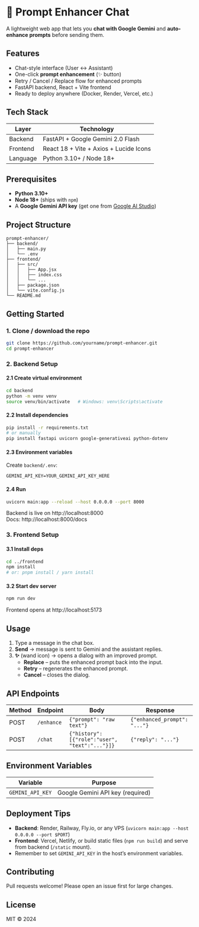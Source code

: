# 🚀 Prompt Enhancer Chat

A lightweight web app that lets you **chat with Google Gemini** and **auto-enhance prompts** before sending them.

Features
--------
- Chat-style interface (User ↔ Assistant)  
- One-click **prompt enhancement** (✨ button)  
- Retry / Cancel / Replace flow for enhanced prompts  
- FastAPI backend, React + Vite frontend  
- Ready to deploy anywhere (Docker, Render, Vercel, etc.)

Tech Stack
----------
| Layer    | Technology |
|----------|------------|
| Backend  | FastAPI + Google Gemini 2.0 Flash |
| Frontend | React 18 + Vite + Axios + Lucide Icons |
| Language | Python 3.10+ / Node 18+ |

Prerequisites
-------------
- **Python 3.10+**  
- **Node 18+** (ships with `npm`)  
- A **Google Gemini API key** (get one from [Google AI Studio](https://makersuite.google.com/app/apikey))

Project Structure
-----------------
```
prompt-enhancer/
├── backend/
│   ├── main.py
│   └── .env
├── frontend/
│   ├── src/
│   │   ├── App.jsx
│   │   ├── index.css
│   │   └── ...
│   ├── package.json
│   └── vite.config.js
└── README.md
```

Getting Started
---------------

### 1. Clone / download the repo
```bash
git clone https://github.com/yourname/prompt-enhancer.git
cd prompt-enhancer
```

### 2. Backend Setup

#### 2.1 Create virtual environment
```bash
cd backend
python -m venv venv
source venv/bin/activate   # Windows: venv\Scripts\activate
```

#### 2.2 Install dependencies
```bash
pip install -r requirements.txt
# or manually
pip install fastapi uvicorn google-generativeai python-dotenv
```

#### 2.3 Environment variables
Create `backend/.env`:
```
GEMINI_API_KEY=YOUR_GEMINI_API_KEY_HERE
```

#### 2.4 Run
```bash
uvicorn main:app --reload --host 0.0.0.0 --port 8000
```
Backend is live on http://localhost:8000  
Docs: http://localhost:8000/docs

### 3. Frontend Setup

#### 3.1 Install deps
```bash
cd ../frontend
npm install
# or: pnpm install / yarn install
```

#### 3.2 Start dev server
```bash
npm run dev
```
Frontend opens at http://localhost:5173

Usage
-----
1. Type a message in the chat box.  
2. **Send** → message is sent to Gemini and the assistant replies.  
3. **✨** (wand icon) → opens a dialog with an improved prompt.  
   - **Replace** – puts the enhanced prompt back into the input.  
   - **Retry** – regenerates the enhanced prompt.  
   - **Cancel** – closes the dialog.

API Endpoints
-------------
| Method | Endpoint | Body | Response |
|--------|----------|------|----------|
| POST   | `/enhance` | `{"prompt": "raw text"}` | `{"enhanced_prompt": "..."}` |
| POST   | `/chat`    | `{"history": [{"role":"user", "text":"..."}]}` | `{"reply": "..."}` |

Environment Variables
---------------------
| Variable | Purpose |
|----------|---------|
| `GEMINI_API_KEY` | Google Gemini API key (required) |

Deployment Tips
---------------
- **Backend**: Render, Railway, Fly.io, or any VPS (`uvicorn main:app --host 0.0.0.0 --port $PORT`)  
- **Frontend**: Vercel, Netlify, or build static files (`npm run build`) and serve from backend (`/static` mount).  
- Remember to set `GEMINI_API_KEY` in the host’s environment variables.

Contributing
------------
Pull requests welcome! Please open an issue first for large changes.

License
-------
MIT © 2024
```


